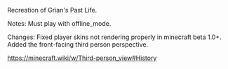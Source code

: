 Recreation of Grian's Past Life.

Notes:
Must play with offline_mode.

Changes:
Fixed player skins not rendering properly in minecraft beta 1.0+.
Added the front-facing third person perspective.



https://minecraft.wiki/w/Third-person_view#History
